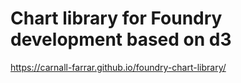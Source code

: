 # Chart library for Foundry development based on d3

https://carnall-farrar.github.io/foundry-chart-library/
